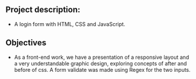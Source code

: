 ## Project description:
- A login form with HTML, CSS and JavaScript.
## Objectives
- As a front-end work, we have a presentation of a responsive layout and a very understandable graphic design, exploring concepts of after and before of css. A form validate was made using Regex for the two inputs.
